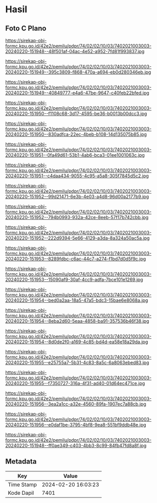# Hasil

## Foto C Plano

https://sirekap-obj-formc.kpu.go.id/42e2/pemilu/pdpr/74/02/02/10/03/7402021003003-20240220-151948--48f501af-04ac-4e52-a952-7fd81f993837.jpg

https://sirekap-obj-formc.kpu.go.id/42e2/pemilu/pdpr/74/02/02/10/03/7402021003003-20240220-151949--395c3809-f868-470a-a694-eb0d280346eb.jpg

https://sirekap-obj-formc.kpu.go.id/42e2/pemilu/pdpr/74/02/02/10/03/7402021003003-20240220-151949--40849777-e4a6-47be-9647-c40feb22bfed.jpg

https://sirekap-obj-formc.kpu.go.id/42e2/pemilu/pdpr/74/02/02/10/03/7402021003003-20240220-151950--f1108c68-3d17-4595-be36-b0013b00dcc3.jpg

https://sirekap-obj-formc.kpu.go.id/42e2/pemilu/pdpr/74/02/02/10/03/7402021003003-20240220-151950--830adfca-22ec-4beb-b108-14d135075b85.jpg

https://sirekap-obj-formc.kpu.go.id/42e2/pemilu/pdpr/74/02/02/10/03/7402021003003-20240220-151951--0fa49d61-53b1-4ab6-bca3-01ee1001063c.jpg

https://sirekap-obj-formc.kpu.go.id/42e2/pemilu/pdpr/74/02/02/10/03/7402021003003-20240220-151951--c4daa434-9055-4c95-a5a8-305f7845d5c2.jpg

https://sirekap-obj-formc.kpu.go.id/42e2/pemilu/pdpr/74/02/02/10/03/7402021003003-20240220-151952--99d21471-6e3b-4e03-a4d8-96d00a2177b9.jpg

https://sirekap-obj-formc.kpu.go.id/42e2/pemilu/pdpr/74/02/02/10/03/7402021003003-20240220-151952--794b0993-932a-42ce-8eeb-57f17b742cbb.jpg

https://sirekap-obj-formc.kpu.go.id/42e2/pemilu/pdpr/74/02/02/10/03/7402021003003-20240220-151952--222d9394-5e66-4129-a3da-8a324a50ac5a.jpg

https://sirekap-obj-formc.kpu.go.id/42e2/pemilu/pdpr/74/02/02/10/03/7402021003003-20240220-151953--8289fdbc-c6ac-44c7-a274-f1bd7d0d5f9c.jpg

https://sirekap-obj-formc.kpu.go.id/42e2/pemilu/pdpr/74/02/02/10/03/7402021003003-20240220-151953--15090af9-30af-4cc9-adfa-7bce101e1269.jpg

https://sirekap-obj-formc.kpu.go.id/42e2/pemilu/pdpr/74/02/02/10/03/7402021003003-20240220-151954--bed0a2aa-18a5-47a5-bdc3-15bae6e8068a.jpg

https://sirekap-obj-formc.kpu.go.id/42e2/pemilu/pdpr/74/02/02/10/03/7402021003003-20240220-151954--8eba2d60-5eaa-4858-ba91-357536b46f38.jpg

https://sirekap-obj-formc.kpu.go.id/42e2/pemilu/pdpr/74/02/02/10/03/7402021003003-20240220-151954--8d0de2f0-a169-4c85-bd4d-ea58e18a29da.jpg

https://sirekap-obj-formc.kpu.go.id/42e2/pemilu/pdpr/74/02/02/10/03/7402021003003-20240220-151955--e25755a7-5b31-4c83-8a5c-6a8063ebed83.jpg

https://sirekap-obj-formc.kpu.go.id/42e2/pemilu/pdpr/74/02/02/10/03/7402021003003-20240220-151955--f7350727-316a-4f31-ad40-01d64ec471ce.jpg

https://sirekap-obj-formc.kpu.go.id/42e2/pemilu/pdpr/74/02/02/10/03/7402021003003-20240220-151956--3ea2a1cc-a32e-4560-89fa-1907ec7a88cb.jpg

https://sirekap-obj-formc.kpu.go.id/42e2/pemilu/pdpr/74/02/02/10/03/7402021003003-20240220-151956--e0daf1be-3795-4bf8-9ea8-551bf9ddb48e.jpg

https://sirekap-obj-formc.kpu.go.id/42e2/pemilu/pdpr/74/02/02/10/03/7402021003003-20240220-151948--ff0ae349-c403-4bb3-8c99-84fb47fd8a8f.jpg


## Metadata

| Key        | Value               |
| ---------- | ------------------- |
| Time Stamp | 2024-02-20 16:03:23 |
| Kode Dapil | 7401                |



